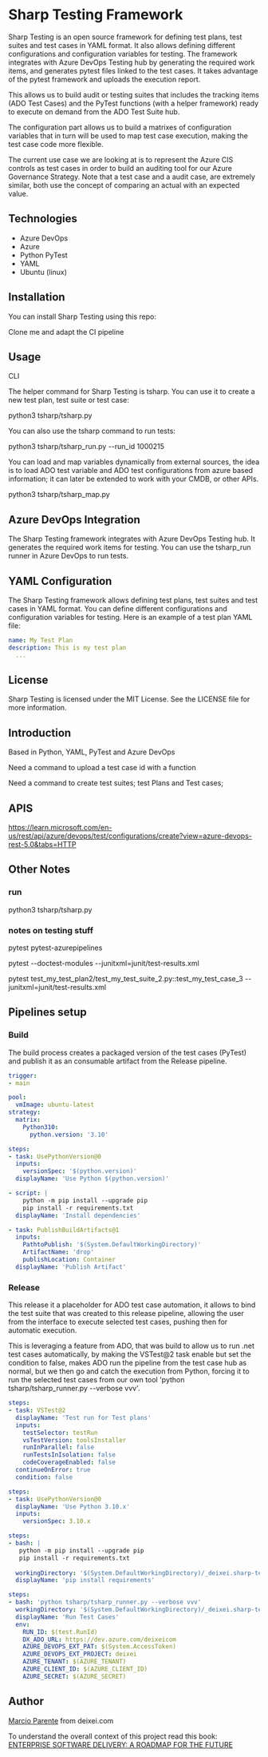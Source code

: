 # Sharp Testing Framework

Sharp Testing is an open source framework for defining test plans, test suites and test cases in YAML format. It also allows defining different configurations and configuration variables for testing. The framework integrates with Azure DevOps Testing hub by generating the required work items, and generates pytest files linked to the test cases. It takes advantage of the pytest framework and uploads the execution report.

This allows us to build audit or testing suites that includes the tracking items (ADO Test Cases) and the PyTest functions (with a helper framework) ready to execute on demand from the ADO Test Suite hub.

The configuration part allows us to build a matrixes of configuration variables that in turn will be used to map test case execution, making the test case code more flexible.

The current use case we are looking at is to represent the Azure CIS controls as test cases in order to build an auditing tool for our Azure Governance Strategy. Note that a test case and a audit case, are extremely similar, both use the concept of comparing an actual with an expected value.

## Technologies

- Azure DevOps
- Azure
- Python PyTest
- YAML
- Ubuntu (linux)



## Installation

You can install Sharp Testing using this repo:

Clone me and adapt the CI pipeline

## Usage

CLI

The helper command for Sharp Testing is tsharp. You can use it to create a new test plan, test suite or test case:

python3 tsharp/tsharp.py

You can also use the tsharp command to run tests:

python3 tsharp/tsharp_run.py --run_id 1000215

You can load and map variables dynamically from external sources, the idea is to load ADO test variable and ADO test configurations from azure based information; it can later be extended to work with your CMDB, or other APIs.

python3 tsharp/tsharp_map.py

## Azure DevOps Integration

The Sharp Testing framework integrates with Azure DevOps Testing hub. It generates the required work items for testing. You can use the tsharp_run runner in Azure DevOps to run tests.

## YAML Configuration

The Sharp Testing framework allows defining test plans, test suites and test cases in YAML format. You can define different configurations and configuration variables for testing. Here is an example of a test plan YAML file:

```yaml
name: My Test Plan
description: This is my test plan
  ...
```

## License

Sharp Testing is licensed under the MIT License. See the LICENSE file for more information.

## Introduction

Based in Python, YAML, PyTest and Azure DevOps

Need a command to upload a test case id with a function

Need a command to create test suites; test Plans and Test cases;

## APIS

https://learn.microsoft.com/en-us/rest/api/azure/devops/test/configurations/create?view=azure-devops-rest-5.0&tabs=HTTP

## Other Notes


### run

python3 tsharp/tsharp.py

### notes on testing stuff

pytest pytest-azurepipelines

pytest --doctest-modules --junitxml=junit/test-results.xml

pytest test_my_test_plan2/test_my_test_suite_2.py::test_my_test_case_3 --junitxml=junit/test-results.xml


## Pipelines setup

### Build

The build process creates a packaged version of the test cases (PyTest) and publish it as an consumable artifact from the Release pipeline.

```yaml
trigger:
- main

pool:
  vmImage: ubuntu-latest
strategy:
  matrix:
    Python310:
      python.version: '3.10'

steps:
- task: UsePythonVersion@0
  inputs:
    versionSpec: '$(python.version)'
  displayName: 'Use Python $(python.version)'

- script: |
    python -m pip install --upgrade pip
    pip install -r requirements.txt
  displayName: 'Install dependencies'

- task: PublishBuildArtifacts@1
  inputs:
    PathtoPublish: '$(System.DefaultWorkingDirectory)'
    ArtifactName: 'drop'
    publishLocation: Container
  displayName: 'Publish Artifact'
```

### Release

This release it a placeholder for ADO test case automation, it allows to bind the test suite that was created to this release pipeline, allowing the user from the interface to execute selected test cases, pushing then for automatic execution.

This is leveraging a feature from ADO, that was build to allow us to run .net test cases automatically, by making the VSTest@2 task enable but set the condition to false, makes ADO run the pipeline from the test case hub as normal, but we then go and catch the execution from Python, forcing it to run the selected test cases from our own tool 'python tsharp/tsharp_runner.py --verbose vvv'.

```yaml
steps:
- task: VSTest@2
  displayName: 'Test run for Test plans'
  inputs:
    testSelector: testRun
    vsTestVersion: toolsInstaller
    runInParallel: false
    runTestsInIsolation: false
    codeCoverageEnabled: false
  continueOnError: true
  condition: false

```

```yaml
steps:
- task: UsePythonVersion@0
  displayName: 'Use Python 3.10.x'
  inputs:
    versionSpec: 3.10.x
```

```yaml
steps:
- bash: |
   python -m pip install --upgrade pip
   pip install -r requirements.txt
   
  workingDirectory: '$(System.DefaultWorkingDirectory)/_deixei.sharp-testing/drop'
  displayName: 'pip install requirements'
```

```yaml
steps:
- bash: 'python tsharp/tsharp_runner.py --verbose vvv'
  workingDirectory: '$(System.DefaultWorkingDirectory)/_deixei.sharp-testing/drop'
  displayName: 'Run Test Cases'
  env:
    RUN_ID: $(test.RunId)
    DX_ADO_URL: https://dev.azure.com/deixeicom
    AZURE_DEVOPS_EXT_PAT: $(System.AccessToken)
    AZURE_DEVOPS_EXT_PROJECT: deixei
    AZURE_TENANT: $(AZURE_TENANT)
    AZURE_CLIENT_ID: $(AZURE_CLIENT_ID)
    AZURE_SECRET: $(AZURE_SECRET)
```





## Author

[Marcio Parente](https://github.com/deixei) from deixei.com

To understand the overall context of this project read this book: [ENTERPRISE SOFTWARE DELIVERY: A ROADMAP FOR THE FUTURE](https://www.amazon.de/-/en/Marcio-Parente/dp/B0CXTJZJ2X/)